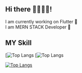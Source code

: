 ##  Hi there 🥇🥇🥇🥇!   
I am currently working on Flutter :metal:  
I am  MERN STACK Developer :muscle:   


## MY Skill
[![Top Langs](https://img.shields.io/badge/-flutter-black?logo=flutter)
[![Top Langs](https://img.shields.io/badge/-Reacts-black?logo=React)



[![Top Langs](https://github-readme-stats.vercel.app/api/top-langs/?username=anuraghazra&layout=compact)](https://github.com/anuraghazra/github-readme-stats)
